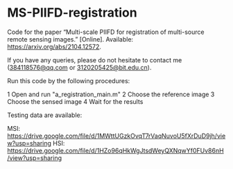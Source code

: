 # MS-PIIFD-registration
Code for the paper “Multi-scale PIIFD for registration of multi-source remote sensing images.” [Online]. Available: https://arxiv.org/abs/2104.12572.

If you have any queries, please do not hesitate to contact me (384118576@qq.com or 3120205425@bit.edu.cn).

Run this code by the following procedures:

1 Open and run "a_registration_main.m"
2 Choose the reference image
3 Choose the sensed image
4 Wait for the results

Testing data are available:

MSI: https://drive.google.com/file/d/1MWttUGzkOvqT7rVaqNuvoU5fXrDuD9jh/view?usp=sharing
HSI: https://drive.google.com/file/d/1HZo96qHkWgJtsdWeyQXNqwYf0FUv86nH/view?usp=sharing

